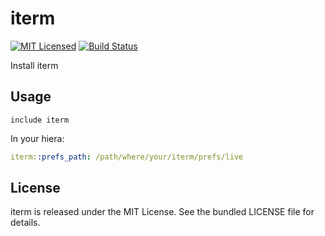 iterm
==============

[![MIT Licensed](https://img.shields.io/badge/license-MIT-green.svg)](https://tldrlegal.com/license/mit-license)
[![Build Status](https://img.shields.io/circleci/project/halyard/puppet-iterm.svg)](https://circleci.com/gh/halyard/puppet-iterm)

Install iterm

## Usage

```puppet
include iterm
```

In your hiera:

```yaml
iterm::prefs_path: /path/where/your/iterm/prefs/live
```

## License

iterm is released under the MIT License. See the bundled LICENSE file for details.


